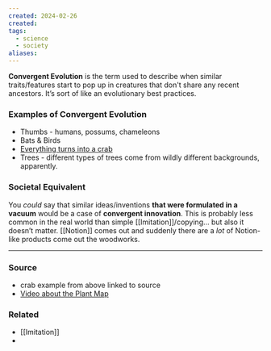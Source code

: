```yaml
---
created: 2024-02-26
created:
tags:
  - science
  - society
aliases:
---
```

**Convergent Evolution** is the term used to describe when similar traits/features start to pop up in creatures that don't share any recent ancestors. It’s sort of like an evolutionary best practices. 
### Examples of Convergent Evolution 
- Thumbs - humans, possums, chameleons
- Bats & Birds
- [Everything turns into a crab](https://www.scientificamerican.com/article/why-do-animals-keep-evolving-into-crabs/)
- Trees - different types of trees come from wildly different backgrounds, apparently. 
### Societal Equivalent
You *could* say that similar ideas/inventions **that were formulated in a vacuum** would be a case of **convergent innovation**. This is probably less common in the real world than simple [[Imitation]]/copying… but also it doesn’t matter. [[Notion]] comes out and suddenly there are a *lot* of Notion-like products come out the woodworks.  
****
### Source
- crab example from above linked to source
- [Video about the Plant Map](https://youtu.be/ONVpFtiD-fo?si=orD4ptuqvZGRH0i_)
### Related
- [[Imitation]]
- 